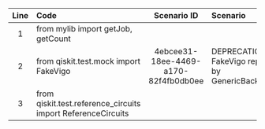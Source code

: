 | Line | Code | Scenario ID | Scenario | Artifact | Refactoring |
| :--: | :--- | :---------: | :------- | :------- | :---------- |
| 1 | from mylib import getJob, getCount | | | | |
| 2 | from qiskit.test.mock import FakeVigo | 4ebcee31-18ee-4469-a170-82f4fb0db0ee | DEPRECATION - FakeVigo replaced by GenericBackendV2 | qiskit.providers.fake_provider | from qiskit.providers.fake_provider import GenericBackendV2 |
| 3 | from qiskit.test.reference_circuits import ReferenceCircuits | | | | |